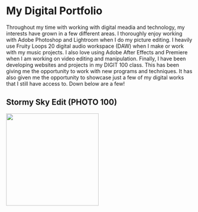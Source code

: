 # My Digital Portfolio

Throughout my time with working with digital meadia and technology, my interests have grown in a few different areas. I thoroughly enjoy working with Adobe Photoshop and Lightroom when I do my picture editing. I heavily use Fruity Loops 20 digital audio workspace (DAW) when I make or work with my music projects. I also love using Adobe After Effects and Premiere when I am working on video editing and manipulation. Finally, I have been developing websites and projects in my DIGIT 100 class. This has been giving me the opportunity to work with new programs and techniques. It has also given me the opportunity to showcase just a few of my digital works that I still have access to. Down below are a few! 

## Stormy Sky Edit (PHOTO 100)
<img src="images/StormySkycopy.png" width="250"/>
